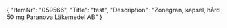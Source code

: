 {
  "ItemNr": "059566",
  "Title": "test",
  "Description": "Zonegran, kapsel, hård 50 mg Paranova Läkemedel AB"
}